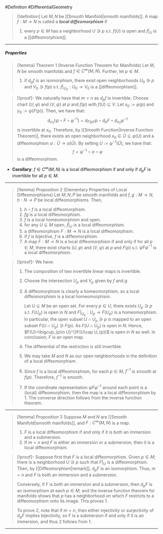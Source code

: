 #Definition #DifferentialGeometry 

> [!definition]
> Let $M,N$ be [[Smooth Manifold|smooth manifolds]]. A map $f:M\to N$ is called a ***local diffeomorphism*** if 
> 1. every $p\in M$ has a neighborhood $U\ni p$ s.t. $f(U)$ is open and $f|_{U}$ is a [[diffeomorphism]].
---
##### Properties

> [!lemma] Theorem 1 (Inverse Function Theorem for Manifolds)
> Let $M,N$ be smooth manifolds and $f\in C^\infty(M,N)$. Further, let $p\in M$.
> 1. if $d_{p}f$ is an isomorphism, there exist open neighborhoods $U_{0}\ni p$ and $V_{0}\ni f(p)$ s.t. $f|_{U_{0}}:U_{0}\to V_{0}$ is a [[diffeomorphism]]. 

> [!proof]-
> We naturally have that $m=n$ as $d_{p}f$ is invertible. Choose chart $(U,\varphi)$ and $(V,\psi)$ at $p$ and $f(p)$ with $f(U)\subseteq V$. Let $x_{0}:=\varphi(p)$ and $y_{0}:=\psi(F(p))$. Then, we have that:  
> $$d_{x_{0}}(\psi \circ F\circ \varphi ^{-1})=d_{F(p)}\psi\circ d_{p}F\circ d_{x_{0}}\varphi ^{-1}$$
> is invertible at $x_{0}$. Therefore, by [[Smooth Function|Inverse Function Theorem]], there exists an open neighborhood $x_{0}\in \tilde{U}\subseteq\varphi(U)$ and a diffeomorphism $\alpha:\tilde{U}\to\alpha(\tilde{U})$. By setting $U:=\varphi ^{-1}(\tilde{U})$, we have that: $$f=\psi ^{-1}\circ  \alpha \circ \varphi$$is a diffeomorphism.
- **Corollary**: $f\in C^\infty(M,N)$ is a local diffeomorphism if and only if $d_{p}F$ is invertible for all $p\in M$.
---
> [!lemma] Proposition 2 (Elementary Properties of Local Diffeomorphisms)
> Let $M,N,P$ be smooth manifolds and $f,g:M\to N$, $h:N\to P$ be local diffeomorphisms. Then, 
> 1. $h\circ f$ is a local diffeomorphism.
> 2. $fg$ is a local diffeomorphism.
> 3. $f$ is a local homeomorphism and open.
> 7. for any $U\subseteq M$ open, $f|_{U}$ is a local diffeomorphism.
> 8. a diffeomorphism $F:M\to N$ is a local diffeomorphism.
> 9. if $f$ is bijective, $f$ is a diffeomorphism.
> 10. A map $F:M\to N$ is a local diffeomorphism if and only if for all $p\in M$, there exist charts $(U,\varphi)$ and $(V,\psi)$ at $p$ and $F(p)$ s.t. $\psi F\varphi ^{-1}$ is a local diffeomorphism.

> [!proof]-
> We have:
> 1. The composition of two invertible linear maps is invertible.
> 2. Choose the intersection $U_{p}$ and $V_{p}$ given by $f$ and $g$. 
> 3. A diffeomorphism is clearly a homeomorphism, so a local diffeomorphism is a local homeomorphism. 
>    
>    Let $U\subseteq M$ be an open set. For every $p\in U$, there exists $U_{p}\ni p$ s.t. $F(U_{p})$ is open in $N$ and $F|_{U_{p}}:U_{p}\to F(U_{p})$ is a homeomorphism. In particular, the open subset $U\cap U_{p}\ni p$ is mapped to an open subset $F(U\cap U_{p})\ni F(p)$. As $F(U\cap U_{p})$ is open in $N$. Hence, $F(U)=\bigcup_{p\in U}^{}F(U\cap U_{p})$ is open in $N$ as well. In conclusion, $F$ is an open map.
> 4. The differential of the restriction is still invertible.
> 5. We may take $M$ and $N$ as our open neighborhoods in the definition of a local diffeomorphism.
> 6. Since $f$ is a local diffeomorphism, for each $p\in M$, $f^{-1}$ is smooth at $f(p)$. Therefore, $f^{-1}$ is smooth.
> 7. If the coordinate representation $\psi F\varphi ^{-1}$ around each point is a (local) diffeomorphism, then the map is a local diffeomorphism by 1. The converse direction follows from the inverse function theorem.
---
> [!lemma] Proposition 3
> Suppose $M$ and $N$ are [[Smooth Manifold|smooth manifolds]], and $F:C^\infty(M,N)$ is a map. 
> 1. $F$ is a local diffeomorphism if and only if it is both an immersion and a submersion. 
> 2. If $m=n$ and $F$ is either an immersion or a submersion, then it is a local diffeomorphism.

> [!proof]-
> Suppose first that $F$ is a local diffeomorphism. Given $p\in M$; there is a neighborhood $U\ni p$ such that $F|_{U}$ is a diffeomorphism. Then, by [[Diffeomorphism|remark]], $d_{p}F$ is an isomorphism. Thus, $m=n$ and $F$ is both an immersion and a submersion. 
> 
> Conversely, if $F$ is both an immersion and a submersion, then $d_{p}F$ is an isomorphism at each $p\in M$; and the inverse function theorem for manifolds shows that $p$ has a neighborhood on which $F$ restricts to a diffeomorphism onto its image. This proves 1. 
> 
> To prove 2, note that if $m=n$, then either injectivity or surjectivity of $d_{p}F$ implies bijectivity, so $F$ is a submersion if and only if it is an immersion, and thus 2 follows from 1.
---
